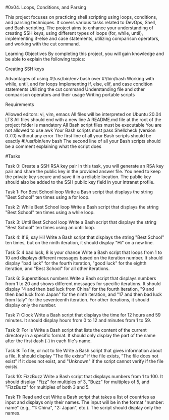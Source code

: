 #0x04. Loops, Conditions, and Parsing

This project focuses on practicing shell scripting using loops, conditions, and parsing techniques. It covers various tasks related to DevOps, Shell, and Bash scripting. The project aims to enhance your understanding of creating SSH keys, using different types of loops (for, while, until), implementing if-else and case statements, utilizing comparison operators, and working with the cut command.

Learning Objectives By completing this project, you will gain knowledge and be able to explain the following topics:

Creating SSH keys

Advantages of using #!/usr/bin/env bash over #!/bin/bash Working with while, until, and for loops Implementing if, else, elif, and case condition statements Utilizing the cut command Understanding file and other comparison operators and their usage Writing portable scripts

Requirements

Allowed editors: vi, vim, emacs All files will be interpreted on Ubuntu 20.04 LTS All files should end with a new line A README.md file at the root of the project folder is mandatory All Bash script files must be executable You are not allowed to use awk Your Bash scripts must pass Shellcheck (version 0.7.0) without any error The first line of all your Bash scripts should be exactly #!/usr/bin/env bash The second line of all your Bash scripts should be a comment explaining what the script does

#Tasks

Task 0: Create a SSH RSA key pair In this task, you will generate an RSA key pair and share the public key in the provided answer file. You need to keep the private key secure and save it in a reliable location. The public key should also be added to the SSH public key field in your intranet profile.

Task 1: For Best School loop Write a Bash script that displays the string "Best School" ten times using a for loop.

Task 2: While Best School loop Write a Bash script that displays the string "Best School" ten times using a while loop.

Task 3: Until Best School loop Write a Bash script that displays the string "Best School" ten times using an until loop.

Task 4: If 9, say Hi! Write a Bash script that displays the string "Best School" ten times, but on the ninth iteration, it should display "Hi" on a new line.

Task 5: 4 bad luck, 8 is your chance Write a Bash script that loops from 1 to 10 and displays different messages based on the iteration number. It should display "bad luck" for the fourth iteration, "good luck" for the eighth iteration, and "Best School" for all other iterations.

Task 6: Superstitious numbers Write a Bash script that displays numbers from 1 to 20 and shows different messages for specific iterations. It should display "4 and then bad luck from China" for the fourth iteration, "9 and then bad luck from Japan" for the ninth iteration, and "17 and then bad luck from Italy" for the seventeenth iteration. For other iterations, it should display only the number.

Task 7: Clock Write a Bash script that displays the time for 12 hours and 59 minutes. It should display hours from 0 to 12 and minutes from 1 to 59.

Task 8: For ls Write a Bash script that lists the content of the current directory in a specific format. It should only display the part of the name after the first dash (-) in each file's name.

Task 9: To file, or not to file Write a Bash script that gives information about a file. It should display "The file exists" if the file exists, "The file does not exist" if it does not exist, and "Unknown" if the script cannot verify if the file exists.

Task 10: FizzBuzz Write a Bash script that displays numbers from 1 to 100. It should display "Fizz" for multiples of 3, "Buzz" for multiples of 5, and "FizzBuzz" for multiples of both 3 and 5.

Task 11: Read and cut Write a Bash script that takes a list of countries as input and displays only their names. The input will be in the format "number: name" (e.g., "1: China", "2: Japan", etc.). The script should display only the names.
